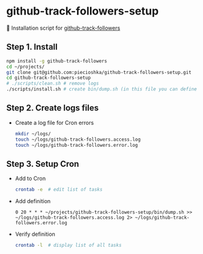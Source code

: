 # github-track-followers-setup

🔨 Installation script for [github-track-followers](https://github.com/piecioshka/github-track-followers)

## Step 1. Install

```bash
npm install -g github-track-followers
cd ~/projects/
git clone git@github.com:piecioshka/github-track-followers-setup.git
cd github-track-followers-setup
# ./scripts/clean.sh # remove logs
./scripts/install.sh # create bin/dump.sh (in this file you can define an user)
```

## Step 2. Create logs files

- Create a log file for Cron errors

  ```bash
  mkdir ~/logs/
  touch ~/logs/github-track-followers.access.log
  touch ~/logs/github-track-followers.error.log
  ```

## Step 3. Setup Cron

- Add to Cron

  ```bash
  crontab -e  # edit list of tasks
  ```

- Add definition

  ```text
  0 20 * * * ~/projects/github-track-followers-setup/bin/dump.sh >> ~/logs/github-track-followers.access.log 2> ~/logs/github-track-followers.error.log
  ```

- Verify definition

  ```bash
  crontab -l  # display list of all tasks
  ```
